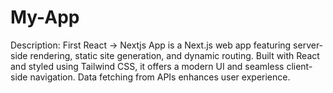 # My-App
Description: First React -> Nextjs App is a Next.js web app featuring server-side rendering, static site generation, and dynamic routing. Built with React and styled using Tailwind CSS, it offers a modern UI and seamless client-side navigation. Data fetching from APIs enhances user experience. 
